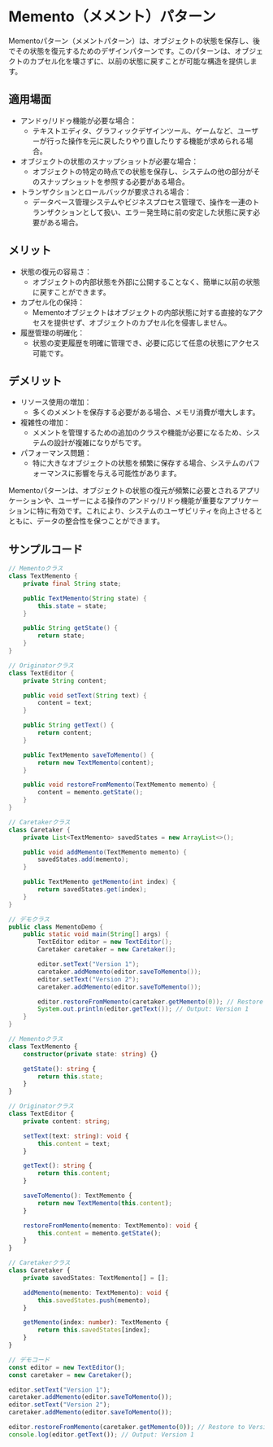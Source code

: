 # Memento（メメント）パターン

Mementoパターン（メメントパターン）は、オブジェクトの状態を保存し、後でその状態を復元するためのデザインパターンです。このパターンは、オブジェクトのカプセル化を壊さずに、以前の状態に戻すことが可能な構造を提供します。

## 適用場面

- アンドゥ/リドゥ機能が必要な場合：
  - テキストエディタ、グラフィックデザインツール、ゲームなど、ユーザーが行った操作を元に戻したりやり直したりする機能が求められる場合。
- オブジェクトの状態のスナップショットが必要な場合：
  - オブジェクトの特定の時点での状態を保存し、システムの他の部分がそのスナップショットを参照する必要がある場合。
- トランザクションとロールバックが要求される場合：
  - データベース管理システムやビジネスプロセス管理で、操作を一連のトランザクションとして扱い、エラー発生時に前の安定した状態に戻す必要がある場合。

## メリット

- 状態の復元の容易さ：
  - オブジェクトの内部状態を外部に公開することなく、簡単に以前の状態に戻すことができます。
- カプセル化の保持：
  - Mementoオブジェクトはオブジェクトの内部状態に対する直接的なアクセスを提供せず、オブジェクトのカプセル化を侵害しません。
- 履歴管理の明確化：
  - 状態の変更履歴を明確に管理でき、必要に応じて任意の状態にアクセス可能です。

## デメリット

- リソース使用の増加：
  - 多くのメメントを保存する必要がある場合、メモリ消費が増大します。
- 複雑性の増加：
  - メメントを管理するための追加のクラスや機能が必要になるため、システムの設計が複雑になりがちです。
- パフォーマンス問題：
  - 特に大きなオブジェクトの状態を頻繁に保存する場合、システムのパフォーマンスに影響を与える可能性があります。

Mementoパターンは、オブジェクトの状態の復元が頻繁に必要とされるアプリケーションや、ユーザーによる操作のアンドゥ/リドゥ機能が重要なアプリケーションに特に有効です。これにより、システムのユーザビリティを向上させるとともに、データの整合性を保つことができます。

## サンプルコード

```java
// Mementoクラス
class TextMemento {
    private final String state;

    public TextMemento(String state) {
        this.state = state;
    }

    public String getState() {
        return state;
    }
}

// Originatorクラス
class TextEditor {
    private String content;

    public void setText(String text) {
        content = text;
    }

    public String getText() {
        return content;
    }

    public TextMemento saveToMemento() {
        return new TextMemento(content);
    }

    public void restoreFromMemento(TextMemento memento) {
        content = memento.getState();
    }
}

// Caretakerクラス
class Caretaker {
    private List<TextMemento> savedStates = new ArrayList<>();

    public void addMemento(TextMemento memento) {
        savedStates.add(memento);
    }

    public TextMemento getMemento(int index) {
        return savedStates.get(index);
    }
}

// デモクラス
public class MementoDemo {
    public static void main(String[] args) {
        TextEditor editor = new TextEditor();
        Caretaker caretaker = new Caretaker();

        editor.setText("Version 1");
        caretaker.addMemento(editor.saveToMemento());
        editor.setText("Version 2");
        caretaker.addMemento(editor.saveToMemento());

        editor.restoreFromMemento(caretaker.getMemento(0)); // Restore to Version 1
        System.out.println(editor.getText()); // Output: Version 1
    }
}
```

```typescript
// Mementoクラス
class TextMemento {
    constructor(private state: string) {}

    getState(): string {
        return this.state;
    }
}

// Originatorクラス
class TextEditor {
    private content: string;

    setText(text: string): void {
        this.content = text;
    }

    getText(): string {
        return this.content;
    }

    saveToMemento(): TextMemento {
        return new TextMemento(this.content);
    }

    restoreFromMemento(memento: TextMemento): void {
        this.content = memento.getState();
    }
}

// Caretakerクラス
class Caretaker {
    private savedStates: TextMemento[] = [];

    addMemento(memento: TextMemento): void {
        this.savedStates.push(memento);
    }

    getMemento(index: number): TextMemento {
        return this.savedStates[index];
    }
}

// デモコード
const editor = new TextEditor();
const caretaker = new Caretaker();

editor.setText("Version 1");
caretaker.addMemento(editor.saveToMemento());
editor.setText("Version 2");
caretaker.addMemento(editor.saveToMemento());

editor.restoreFromMemento(caretaker.getMemento(0)); // Restore to Version 1
console.log(editor.getText()); // Output: Version 1
```